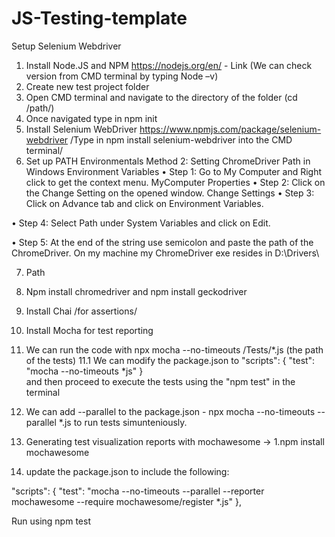 # JS-Testing-template

Setup Selenium Webdriver

1.	Install Node.JS and NPM
https://nodejs.org/en/ - Link  (We can check version from CMD terminal by typing Node –v)
2.	 Create new test project folder
3.	Open CMD terminal and navigate to the directory of the folder (cd /path/)
4.	Once navigated type in npm init
5.	Install Selenium WebDriver https://www.npmjs.com/package/selenium-webdriver 			/Type in npm install selenium-webdriver into the CMD terminal/
6.	Set up PATH Environmentals 
Method 2: Setting ChromeDriver Path in Windows Environment Variables
•	Step 1: Go to My Computer and Right click to get the context menu.
 MyComputer Properties
•	Step 2: Click on the Change Setting on the opened window.
 Change Settings
•	Step 3: Click on Advance tab and click on Environment Variables.
 
•	Step 4: Select Path under System Variables and click on Edit.
 
•	Step 5: At the end of the string use semicolon and paste the path of the ChromeDriver. On my machine my ChromeDriver exe resides in D:\Drivers\

7.	 Path

8.	Npm install chromedriver and npm install geckodriver

9.	Install Chai /for assertions/

10.	Install Mocha for test reporting

11. We can run the code with npx mocha --no-timeouts /Tests/*.js (the path of the tests)
 11.1 We can modify the package.json to
   "scripts": {
    "test": "mocha --no-timeouts *js"
     }  
   and then proceed to execute the tests using the "npm test" in the terminal
    

12. We can add --parallel to the package.json - npx mocha --no-timeouts --parallel *.js to run tests simunteniously.


13. Generating test visualization reports with mochawesome ->
 1.npm install mochawesome
 2. update the package.json to include the following: 
 
 "scripts": {
    "test": "mocha --no-timeouts --parallel --reporter mochawesome --require mochawesome/register *.js"
  },

Run using npm test

